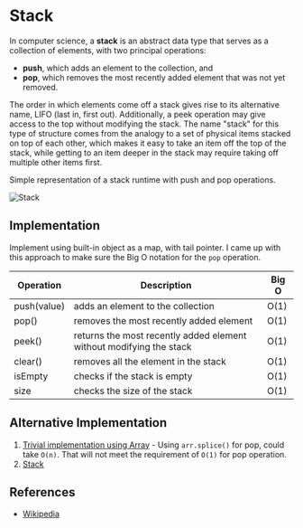 # Stack

In computer science, a **stack** is an abstract data type that serves 
as a collection of elements, with two principal operations:

* **push**, which adds an element to the collection, and
* **pop**, which removes the most recently added element that was not yet removed.

The order in which elements come off a stack gives rise to its alternative name, LIFO (last in, first out). Additionally, a peek operation may give access to the top without modifying the stack. The name "stack" for this type of structure comes from the analogy to a set of physical items stacked on top of each other, which makes it easy to take an item off the top of the stack, while getting to an item deeper in the stack may require taking off multiple other items first.

Simple representation of a stack runtime with push and pop operations.

![Stack](https://upload.wikimedia.org/wikipedia/commons/b/b4/Lifo_stack.png)

## Implementation

Implement using built-in object as a map, with tail pointer. I came up with this approach to make sure the Big O notation for the `pop` operation.

| Operation   | Description                                                         | Big O |
| ----------- | ------------------------------------------------------------------- | ----- |
| push(value) | adds an element to the collection                                   | O(1)  |
| pop()       | removes the most recently added element                             | O(1)  |
| peek()      | returns the most recently added element without modifying the stack | O(1)  |
| clear()     | removes all the element in the stack                                | O(1)  |
| isEmpty     | checks if the stack is empty                                        | O(1)  |
| size        | checks the size of the stack                                        | O(1)  |

## Alternative Implementation

1. [Trivial implementation using Array][0] - Using `arr.splice()` for pop, could take `O(n)`. That will not meet the requirement of `O(1)` for pop operation.
2. [Stack][1]

## References

- [Wikipedia](https://en.wikipedia.org/wiki/Stack_(abstract_data_type))

[0]: https://github.com/davidshariff/computer-science/blob/master/Data%20Structures/Stack.js
[1]: https://github.com/yangshun/lago/blob/master/lib/data-structures/Stack.js
